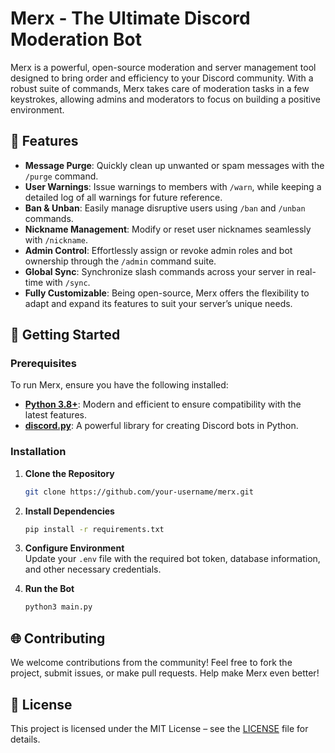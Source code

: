 # **Merx - The Ultimate Discord Moderation Bot**

Merx is a powerful, open-source moderation and server management tool designed to bring order and efficiency to your Discord community. With a robust suite of commands, Merx takes care of moderation tasks in a few keystrokes, allowing admins and moderators to focus on building a positive environment.

## :star2: **Features**

- **Message Purge**: Quickly clean up unwanted or spam messages with the `/purge` command.
- **User Warnings**: Issue warnings to members with `/warn`, while keeping a detailed log of all warnings for future reference.
- **Ban & Unban**: Easily manage disruptive users using `/ban` and `/unban` commands.
- **Nickname Management**: Modify or reset user nicknames seamlessly with `/nickname`.
- **Admin Control**: Effortlessly assign or revoke admin roles and bot ownership through the `/admin` command suite.
- **Global Sync**: Synchronize slash commands across your server in real-time with `/sync`.
- **Fully Customizable**: Being open-source, Merx offers the flexibility to adapt and expand its features to suit your server’s unique needs.

## :rocket: **Getting Started**

### Prerequisites

To run Merx, ensure you have the following installed:

- **[Python 3.8+](https://www.python.org/downloads/)**: Modern and efficient to ensure compatibility with the latest features.
- **[discord.py](https://pypi.org/project/discord.py/)**: A powerful library for creating Discord bots in Python.

### Installation

1. **Clone the Repository**  
   ```bash
   git clone https://github.com/your-username/merx.git
   ```
2. **Install Dependencies**  
   ```bash
   pip install -r requirements.txt
   ```
3. **Configure Environment**  
   Update your `.env` file with the required bot token, database information, and other necessary credentials.

4. **Run the Bot**  
   ```bash
   python3 main.py
   ```

## :globe_with_meridians: **Contributing**

We welcome contributions from the community! Feel free to fork the project, submit issues, or make pull requests. Help make Merx even better!

## :page_facing_up: **License**

This project is licensed under the MIT License – see the [LICENSE](LICENSE) file for details.
